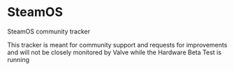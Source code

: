 SteamOS
=======

SteamOS community tracker

This tracker is meant for community support and requests for improvements and will not be closely monitored by Valve while the Hardware Beta Test is running
